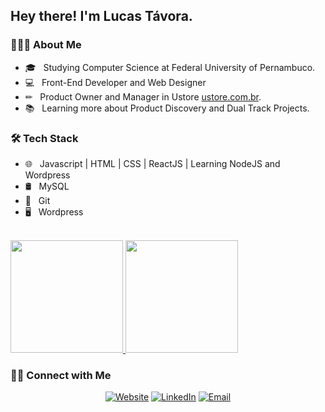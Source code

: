 <h2> Hey there! I'm Lucas Távora.</h2>

<h3> 👨🏻‍💻 About Me </h3>

- 🎓 &nbsp; Studying Computer Science at Federal University of Pernambuco.
- 💻 &nbsp; Front-End Developer and Web Designer
- ✏ &nbsp; Product Owner and Manager in Ustore <a href="ustore.com.br">ustore.com.br</a>.
- 📚 &nbsp; Learning more about Product Discovery and Dual Track Projects.

<h3>🛠 Tech Stack</h3>

- 🌐 &nbsp; Javascript | HTML | CSS | ReactJS | Learning NodeJS and Wordpress
- 🛢 &nbsp; MySQL
- 🔧 &nbsp; Git
- 🖥 &nbsp; Wordpress

<br/>

<a href="https://github.com/tavoralucas">
  <img height="180em" src="https://github-readme-stats.vercel.app/api?username=tavoralucas&theme=merko&show_icons=true&count_private=true" />
  <img height="180em" src="https://github-readme-stats.vercel.app/api/top-langs/?username=tavoralucas&theme=merko&layout=compact" />
</a>

<h3> 🤝🏻 Connect with Me </h3>

<p align="center">
<a href="https://lucastavora.com.br/eu"><img alt="Website" src=""></a>
<a href="https://www.linkedin.com/in/tavoralucas/"><img alt="LinkedIn" src="https://img.shields.io/badge/LinkedIn-Lucas%20Tavora%20-black?style=flat-square&logo=linkedin"></a>
<a href="mailto:contato@lucastavora.com.br"><img alt="Email" src="https://img.shields.io/badge/Email-contato@lucastavora.com.br-black?style=flat-square&logo=gmail"></a>
</p>

<!--<p align="center">
<img height="180em" src="https://media.giphy.com/media/ZVik7pBtu9dNS/giphy.gif" alt="Hacker Man" />
</p>-->

<!-- 
GIF: Boneco teclando: https://media.giphy.com/media/ZVik7pBtu9dNS/giphy.gif
https://media.giphy.com/media/PiQejEf31116URju4V/giphy.gif
-->
